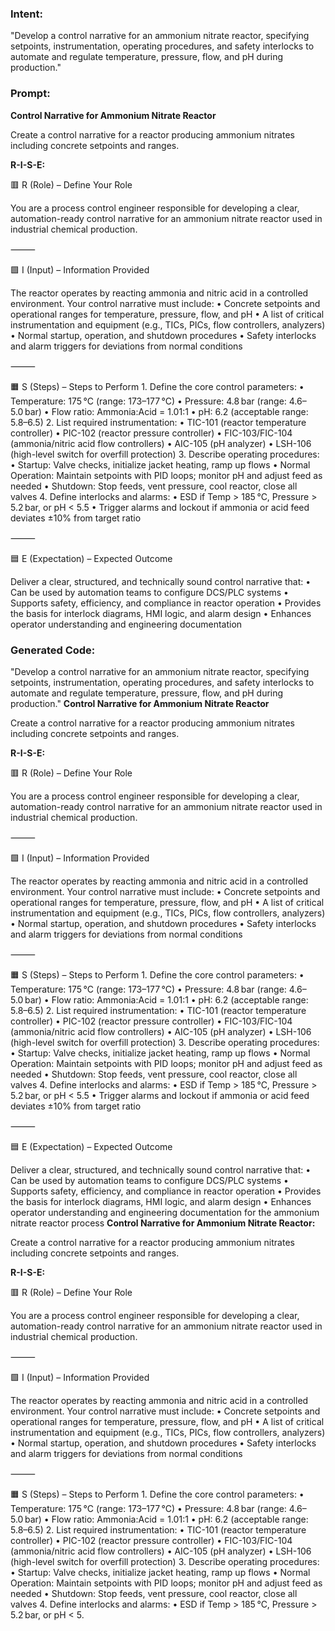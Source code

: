### Intent:
"Develop a control narrative for an ammonium nitrate reactor, specifying setpoints, instrumentation, operating procedures, and safety interlocks to automate and regulate temperature, pressure, flow, and pH during production."

### Prompt:
**Control Narrative for Ammonium Nitrate Reactor**

Create a control narrative for a reactor producing ammonium nitrates including concrete setpoints and ranges.

**R-I-S-E:**

🟥 R (Role) – Define Your Role

You are a process control engineer responsible for developing a clear, automation-ready control narrative for an ammonium nitrate reactor used in industrial chemical production.

⸻

🟩 I (Input) – Information Provided

The reactor operates by reacting ammonia and nitric acid in a controlled environment. Your control narrative must include:
	•	Concrete setpoints and operational ranges for temperature, pressure, flow, and pH
	•	A list of critical instrumentation and equipment (e.g., TICs, PICs, flow controllers, analyzers)
	•	Normal startup, operation, and shutdown procedures
	•	Safety interlocks and alarm triggers for deviations from normal conditions

⸻

🟧 S (Steps) – Steps to Perform
	1.	Define the core control parameters:
	•	Temperature: 175 °C (range: 173–177 °C)
	•	Pressure: 4.8 bar (range: 4.6–5.0 bar)
	•	Flow ratio: Ammonia:Acid = 1.01:1
	•	pH: 6.2 (acceptable range: 5.8–6.5)
	2.	List required instrumentation:
	•	TIC-101 (reactor temperature controller)
	•	PIC-102 (reactor pressure controller)
	•	FIC-103/FIC-104 (ammonia/nitric acid flow controllers)
	•	AIC-105 (pH analyzer)
	•	LSH-106 (high-level switch for overfill protection)
	3.	Describe operating procedures:
	•	Startup: Valve checks, initialize jacket heating, ramp up flows
	•	Normal Operation: Maintain setpoints with PID loops; monitor pH and adjust feed as needed
	•	Shutdown: Stop feeds, vent pressure, cool reactor, close all valves
	4.	Define interlocks and alarms:
	•	ESD if Temp > 185 °C, Pressure > 5.2 bar, or pH < 5.5
	•	Trigger alarms and lockout if ammonia or acid feed deviates ±10% from target ratio

⸻

🟦 E (Expectation) – Expected Outcome

Deliver a clear, structured, and technically sound control narrative that:
	•	Can be used by automation teams to configure DCS/PLC systems
	•	Supports safety, efficiency, and compliance in reactor operation
	•	Provides the basis for interlock diagrams, HMI logic, and alarm design
	•	Enhances operator understanding and engineering documentation

### Generated Code:
"Develop a control narrative for an ammonium nitrate reactor, specifying setpoints, instrumentation, operating procedures, and safety interlocks to automate and regulate temperature, pressure, flow, and pH during production."
**Control Narrative for Ammonium Nitrate Reactor**

Create a control narrative for a reactor producing ammonium nitrates including concrete setpoints and ranges.

**R-I-S-E:**

🟥 R (Role) – Define Your Role

You are a process control engineer responsible for developing a clear, automation-ready control narrative for an ammonium nitrate reactor used in industrial chemical production.

⸻

🟩 I (Input) – Information Provided

The reactor operates by reacting ammonia and nitric acid in a controlled environment. Your control narrative must include:
	•	Concrete setpoints and operational ranges for temperature, pressure, flow, and pH
	•	A list of critical instrumentation and equipment (e.g., TICs, PICs, flow controllers, analyzers)
	•	Normal startup, operation, and shutdown procedures
	•	Safety interlocks and alarm triggers for deviations from normal conditions

⸻

🟧 S (Steps) – Steps to Perform
	1.	Define the core control parameters:
	•	Temperature: 175 °C (range: 173–177 °C)
	•	Pressure: 4.8 bar (range: 4.6–5.0 bar)
	•	Flow ratio: Ammonia:Acid = 1.01:1
	•	pH: 6.2 (acceptable range: 5.8–6.5)
	2.	List required instrumentation:
	•	TIC-101 (reactor temperature controller)
	•	PIC-102 (reactor pressure controller)
	•	FIC-103/FIC-104 (ammonia/nitric acid flow controllers)
	•	AIC-105 (pH analyzer)
	•	LSH-106 (high-level switch for overfill protection)
	3.	Describe operating procedures:
	•	Startup: Valve checks, initialize jacket heating, ramp up flows
	•	Normal Operation: Maintain setpoints with PID loops; monitor pH and adjust feed as needed
	•	Shutdown: Stop feeds, vent pressure, cool reactor, close all valves
	4.	Define interlocks and alarms:
	•	ESD if Temp > 185 °C, Pressure > 5.2 bar, or pH < 5.5
	•	Trigger alarms and lockout if ammonia or acid feed deviates ±10% from target ratio

⸻

🟦 E (Expectation) – Expected Outcome

Deliver a clear, structured, and technically sound control narrative that:
	•	Can be used by automation teams to configure DCS/PLC systems
	•	Supports safety, efficiency, and compliance in reactor operation
	•	Provides the basis for interlock diagrams, HMI logic, and alarm design
	•	Enhances operator understanding and engineering documentation for the ammonium nitrate reactor process
**Control Narrative for Ammonium Nitrate Reactor:**

Create a control narrative for a reactor producing ammonium nitrates including concrete setpoints and ranges.

**R-I-S-E:**

🟥 R (Role) – Define Your Role

You are a process control engineer responsible for developing a clear, automation-ready control narrative for an ammonium nitrate reactor used in industrial chemical production.

⸻

🟩 I (Input) – Information Provided

The reactor operates by reacting ammonia and nitric acid in a controlled environment. Your control narrative must include:
	•	Concrete setpoints and operational ranges for temperature, pressure, flow, and pH
	•	A list of critical instrumentation and equipment (e.g., TICs, PICs, flow controllers, analyzers)
	•	Normal startup, operation, and shutdown procedures
	•	Safety interlocks and alarm triggers for deviations from normal conditions

⸻

🟧 S (Steps) – Steps to Perform
	1.	Define the core control parameters:
	•	Temperature: 175 °C (range: 173–177 °C)
	•	Pressure: 4.8 bar (range: 4.6–5.0 bar)
	•	Flow ratio: Ammonia:Acid = 1.01:1
	•	pH: 6.2 (acceptable range: 5.8–6.5)
	2.	List required instrumentation:
	•	TIC-101 (reactor temperature controller)
	•	PIC-102 (reactor pressure controller)
	•	FIC-103/FIC-104 (ammonia/nitric acid flow controllers)
	•	AIC-105 (pH analyzer)
	•	LSH-106 (high-level switch for overfill protection)
	3.	Describe operating procedures:
	•	Startup: Valve checks, initialize jacket heating, ramp up flows
	•	Normal Operation: Maintain setpoints with PID loops; monitor pH and adjust feed as needed
	•	Shutdown: Stop feeds, vent pressure, cool reactor, close all valves
	4.	Define interlocks and alarms:
	•	ESD if Temp > 185 °C, Pressure > 5.2 bar, or pH < 5.
